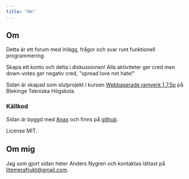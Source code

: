 ```yaml
---
title: "Om"
...
```

## Om

Detta är ett forum med inlägg, frågor och svar runt funktionell programmering.

Skapa ett konto och delta i diskussionen! Alla aktiviteter ger cred men down-votes ger negativ cred, "spread love not hate!"

Sidan är skapad som slutprojekt i kursen [Webbaserade ramverk 1 7,5p](https://dbwebb.se/kurser/ramverk1) på Blekinge Tekniska Högskola.

### Källkod

Sidan är byggd med [Anax](https://github.com/canax) och finns på [github](https://github.com/litemerafrukt/dbwsfs).

License MIT.

## Om mig

Jag som gjort sidan heter Anders Nygren och kontaktas lättast på litemerafrukt@gmail.com.
